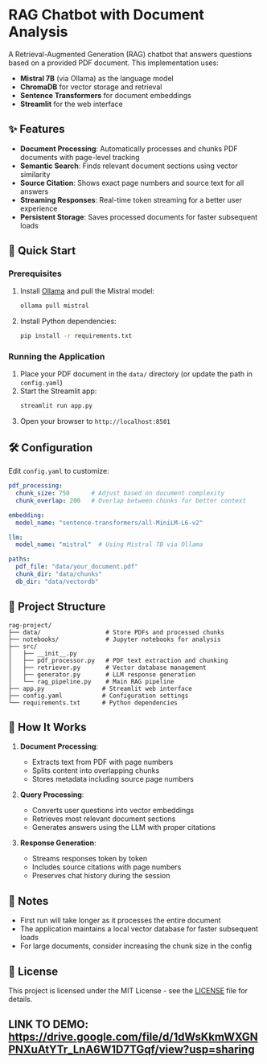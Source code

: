 # RAG Chatbot with Document Analysis

A Retrieval-Augmented Generation (RAG) chatbot that answers questions based on a provided PDF document. This implementation uses:

- **Mistral 7B** (via Ollama) as the language model
- **ChromaDB** for vector storage and retrieval
- **Sentence Transformers** for document embeddings
- **Streamlit** for the web interface

## ✨ Features

- **Document Processing**: Automatically processes and chunks PDF documents with page-level tracking
- **Semantic Search**: Finds relevant document sections using vector similarity
- **Source Citation**: Shows exact page numbers and source text for all answers
- **Streaming Responses**: Real-time token streaming for a better user experience
- **Persistent Storage**: Saves processed documents for faster subsequent loads

## 🚀 Quick Start

### Prerequisites

1. Install [Ollama](https://ollama.ai/) and pull the Mistral model:
   ```bash
   ollama pull mistral
   ```

2. Install Python dependencies:
   ```bash
   pip install -r requirements.txt
   ```

### Running the Application

1. Place your PDF document in the `data/` directory (or update the path in `config.yaml`)
2. Start the Streamlit app:
   ```bash
   streamlit run app.py
   ```
3. Open your browser to `http://localhost:8501`

## 🛠️ Configuration

Edit `config.yaml` to customize:

```yaml
pdf_processing:
  chunk_size: 750      # Adjust based on document complexity
  chunk_overlap: 200   # Overlap between chunks for better context

embedding:
  model_name: "sentence-transformers/all-MiniLM-L6-v2"

llm:
  model_name: "mistral"  # Using Mistral 7B via Ollama

paths:
  pdf_file: "data/your_document.pdf"
  chunk_dir: "data/chunks"
  db_dir: "data/vectordb"
```

## 📂 Project Structure

```
rag-project/
├── data/                  # Store PDFs and processed chunks
├── notebooks/             # Jupyter notebooks for analysis
├── src/
│   ├── __init__.py
│   ├── pdf_processor.py   # PDF text extraction and chunking
│   ├── retriever.py       # Vector database management
│   ├── generator.py       # LLM response generation
│   └── rag_pipeline.py    # Main RAG pipeline
├── app.py                # Streamlit web interface
├── config.yaml           # Configuration settings
└── requirements.txt      # Python dependencies
```

## 🤖 How It Works

1. **Document Processing**:
   - Extracts text from PDF with page numbers
   - Splits content into overlapping chunks
   - Stores metadata including source page numbers

2. **Query Processing**:
   - Converts user questions into vector embeddings
   - Retrieves most relevant document sections
   - Generates answers using the LLM with proper citations

3. **Response Generation**:
   - Streams responses token by token
   - Includes source citations with page numbers
   - Preserves chat history during the session

## 📝 Notes

- First run will take longer as it processes the entire document
- The application maintains a local vector database for faster subsequent loads
- For large documents, consider increasing the chunk size in the config

## 📄 License

This project is licensed under the MIT License - see the [LICENSE](LICENSE) file for details.

## LINK TO DEMO: https://drive.google.com/file/d/1dWsKkmWXGNPNXuAtYTr_LnA6W1D7TGqf/view?usp=sharing
